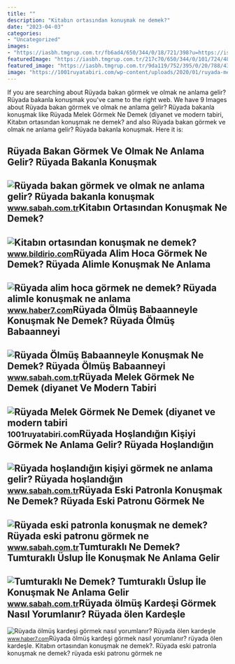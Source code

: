 ```yaml
---
title: ""
description: "Kitabın ortasından konuşmak ne demek?"
date: "2023-04-03"
categories:
- "Uncategorized"
images:
- "https://iasbh.tmgrup.com.tr/fb6ad4/650/344/0/18/721/398?u=https://isbh.tmgrup.com.tr/sbh/2021/09/23/ruyada-bakan-gormek-ne-anlama-gelir-ruyada-bakanla-konusmak-ne-demek-1632382328353.jpg"
featuredImage: "https://iasbh.tmgrup.com.tr/217c70/650/344/0/101/724/481?u=https://isbh.tmgrup.com.tr/sbh/2021/09/27/ruyada-eski-patronu-gormek-ne-anlama-gelir-ruyada-eski-patronla-konusmak-ne-demek-1632733504676.jpg"
featured_image: "https://iasbh.tmgrup.com.tr/9da119/752/395/0/20/788/435?u=https://isbh.tmgrup.com.tr/sbh/2021/08/30/ruyada-hoslandigin-kisiyi-gormek-ne-anlama-gelir-ruyada-hoslandigin-erkegi-veya-kadini-gormek-ne-demek-1630318211663.jpg"
image: "https://1001ruyatabiri.com/wp-content/uploads/2020/01/ruyada-melek-gormek-ne-demek-ruyada-melek-olmak-melekle-konusmak-meleklerle-ucmak-diyanet-ruya-tabirleri-1001ruyatabiri.jpg"
---
```


If you are searching about Rüyada bakan görmek ve olmak ne anlama gelir? Rüyada bakanla konuşmak you've came to the right web. We have 9 Images about Rüyada bakan görmek ve olmak ne anlama gelir? Rüyada bakanla konuşmak like Rüyada Melek Görmek Ne Demek (diyanet ve modern tabiri, Kitabın ortasından konuşmak ne demek? and also Rüyada bakan görmek ve olmak ne anlama gelir? Rüyada bakanla konuşmak. Here it is:

Rüyada Bakan Görmek Ve Olmak Ne Anlama Gelir? Rüyada Bakanla Konuşmak
---------------------------------------------------------------------

 ![Rüyada bakan görmek ve olmak ne anlama gelir? Rüyada bakanla konuşmak](https://iasbh.tmgrup.com.tr/fb6ad4/650/344/0/18/721/398?u=https://isbh.tmgrup.com.tr/sbh/2021/09/23/ruyada-bakan-gormek-ne-anlama-gelir-ruyada-bakanla-konusmak-ne-demek-1632382328353.jpg) <small>www.sabah.com.tr</small>Kitabın Ortasından Konuşmak Ne Demek?
-------------------------------------

 ![Kitabın ortasından konuşmak ne demek?](https://www.bildirio.com/media/cache/public/members/5/2021/08/kitabin-ortasindan-konusmak-ne-demek-320x180.jpeg) <small>www.bildirio.com</small>Rüyada Alim Hoca Görmek Ne Demek? Rüyada Alimle Konuşmak Ne Anlama
------------------------------------------------------------------

 ![Rüyada alim hoca görmek ne demek? Rüyada alimle konuşmak ne anlama](https://i20.haber7.net/resize/1280x720/haber/haber7/photos/2022/08/ruyada_alim_hoca_gormek_ne_demek_ruyada_alimle_konusmak_ne_anlama_gelir_1645618366_8885.jpg) <small>www.haber7.com</small>Rüyada Ölmüş Babaanneyle Konuşmak Ne Demek? Rüyada Ölmüş Babaanneyi
-------------------------------------------------------------------

 ![Rüyada Ölmüş Babaanneyle Konuşmak Ne Demek? Rüyada Ölmüş Babaanneyi](https://iasbh.tmgrup.com.tr/96d482/650/344/0/56/724/436?u=https://isbh.tmgrup.com.tr/sbh/2021/09/29/ruyada-olmus-babaanneyi-gormek-ne-anlama-gelir-ruyada-olmus-babaanneyle-konusmak-ne-demek-1632893119735.jpg) <small>www.sabah.com.tr</small>Rüyada Melek Görmek Ne Demek (diyanet Ve Modern Tabiri
------------------------------------------------------

 ![Rüyada Melek Görmek Ne Demek (diyanet ve modern tabiri](https://1001ruyatabiri.com/wp-content/uploads/2020/01/ruyada-melek-gormek-ne-demek-ruyada-melek-olmak-melekle-konusmak-meleklerle-ucmak-diyanet-ruya-tabirleri-1001ruyatabiri.jpg) <small>1001ruyatabiri.com</small>Rüyada Hoşlandığın Kişiyi Görmek Ne Anlama Gelir? Rüyada Hoşlandığın
--------------------------------------------------------------------

 ![Rüyada hoşlandığın kişiyi görmek ne anlama gelir? Rüyada hoşlandığın](https://iasbh.tmgrup.com.tr/9da119/752/395/0/20/788/435?u=https://isbh.tmgrup.com.tr/sbh/2021/08/30/ruyada-hoslandigin-kisiyi-gormek-ne-anlama-gelir-ruyada-hoslandigin-erkegi-veya-kadini-gormek-ne-demek-1630318211663.jpg) <small>www.sabah.com.tr</small>Rüyada Eski Patronla Konuşmak Ne Demek? Rüyada Eski Patronu Görmek Ne
---------------------------------------------------------------------

 ![Rüyada eski patronla konuşmak ne demek? Rüyada eski patronu görmek ne](https://iasbh.tmgrup.com.tr/217c70/650/344/0/101/724/481?u=https://isbh.tmgrup.com.tr/sbh/2021/09/27/ruyada-eski-patronu-gormek-ne-anlama-gelir-ruyada-eski-patronla-konusmak-ne-demek-1632733504676.jpg) <small>www.sabah.com.tr</small>Tumturaklı Ne Demek? Tumturaklı Üslup İle Konuşmak Ne Anlama Gelir
------------------------------------------------------------------

 ![Tumturaklı Ne Demek? Tumturaklı Üslup İle Konuşmak Ne Anlama Gelir](https://iasbh.tmgrup.com.tr/78866b/650/344/0/1/725/381?u=https://isbh.tmgrup.com.tr/sbh/2023/02/16/tumturakli-ne-demek-tumturakli-uslup-ile-konusmak-ne-anlama-gelir-cumle-icinde-kullanimi-nasildir-e1-1676553210975.jpg) <small>www.sabah.com.tr</small>Rüyada ölmüş Kardeşi Görmek Nasıl Yorumlanır? Rüyada ölen Kardeşle
------------------------------------------------------------------

 ![Rüyada ölmüş kardeşi görmek nasıl yorumlanır? Rüyada ölen kardeşle](https://i12.haber7.net/haber/haber7/photos/2020/43/ruyada_olmus_kardesi_gormek_nasil_yorumlanir_ruyada_olen_kardesle_konusmak_ne_demek_1603199895_8573.jpg) <small>www.haber7.com</small>Rüyada ölmüş kardeşi görmek nasıl yorumlanır? rüyada ölen kardeşle. Kitabın ortasından konuşmak ne demek?. Rüyada eski patronla konuşmak ne demek? rüyada eski patronu görmek ne
